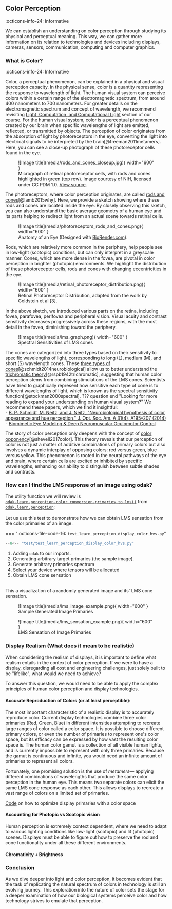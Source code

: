 ## Color Perception
:octicons-info-24: Informative 

We can establish an understanding on color perception through studying its physical and perceptual meaning.
This way, we can gather more information on its relation to technologies and devices including displays, cameras, sensors, communication, computing and computer graphics.

### What is Color?
:octicons-info-24: Informative 

Color, a perceptual phenomenon, can be explained in a physical and visual perception capacity.
In the physical sense, color is a quantity representing the response to wavelength of light.
The human visual system can perceive colors within a certain range of the electromagnetic spectrum, from around 400 nanometers to 700 nanometers.
For greater details on the electromagnetic spectrum and concept of wavelength, we recommend revisiting [Light, Computation, and Computational Light](computational_light.md) section of our course.
For the human visual system, color is a perceptual phenomenon created by our brain when specific wavelengths of light are emitted, reflected, or transmitted by objects.
The perception of color originates from the absorption of light by photoreceptors in the eye, converting the light into electrical signals to be interpreted by the brain[@freeman2011metamers].
Here, you can see a close-up photograph of these photoreceptor cells found in the eye.

<figure markdown>
  ![Image title](media/rods_and_cones_closeup.jpg){ width="600" }
  <figcaption>Micrograph of retinal photoreceptor cells, with rods and cones highlighted in green (top row). Image courtesy of NIH, licensed under CC PDM 1.0. <a href="https://www.nih.gov/" target="_blank">View source</a>.</figcaption>
</figure>



The photoreceptors, where color perception originates, are called [rods and cones](https://www.ncbi.nlm.nih.gov/pmc/articles/PMC4763127/)[@lamb2015why]. 
Here, we provide a sketch showing where these rods and cones are located inside the eye.
By closely observing this sketch, you can also understand the basic average geometry of a human eye and its parts helping to redirect light from an actual scene towards retinal cells.

<figure markdown>
  ![Image title](media/photoreceptors_rods_and_cones.png){ width="600" }
  <figcaption>Anatomy of an Eye (Designed with <a href="https://app.biorender.com/citation/6702e9cd8e56383950107e6d" target="_blank">BioRender.com</a>).</figcaption>
</figure>

Rods, which are relatively more common in the periphery, help people see in low-light (scotopic) conditions, but can only interpret in a greyscale manner. Cones, which are more dense in the fovea, are pivotal in color perception in brighter (photopic) environments. 
We highlight the distribution of these photoreceptor cells, rods and cones with changing eccentricities in the eye.
<figure markdown>
  ![Image title](media/retinal_photoreceptor_distribution.png){ width="600" }
  <figcaption>Retinal Photoreceptor Distribution, adapted from the work by Goldstein et al [3].</figcaption>
</figure>
In the above sketch, we introduced various parts on the retina, including fovea, parafovea, perifovea and peripheral vision. Visual acuity and contrast sensitivity decreases progressively across these regions, with the most detail in the fovea, diminishing toward the periphery.


<figure markdown>
  ![Image title](media/lms_graph.png){ width="600" }
  <figcaption>Spectral Sensitivities of LMS cones</figcaption>
</figure>

The cones are categorized into three types based on their sensitivity to specific wavelengths of light, corresponding to long (L), medium (M), and short (S) wavelength cones. These [three types of cones](https://opg.optica.org/josaa/fulltext.cfm?uri=josaa-31-4-A195&id=279354)[@schmidt2014neurobiological] allow us to better understand the [trichromatic theory](https://www.jstor.org/stable/82365)[@rspb1942trichromatic], suggesting that human color perception stems from combining stimulations of the LMS cones. Scientists have tried to graphically represent how sensitive each type of cone is to different wavelengths of light, which is known as the spectral sensitivity function[@stockman2000spectral].
??? question end "Looking for more reading to expand your understanding on human visual system?"
       We recommend these papers, which we find it insightful:
       <br />- [ B. P. Schmidt, M. Neitz, and J. Neitz, "Neurobiological hypothesis of color appearance and hue perception," J. Opt. Soc. Am. A 31(4), A195–207 (2014)](https://doi.org/10.1364/josaa.31.00a195)
       <br />- [Biomimetic Eye Modeling & Deep Neuromuscular Oculomotor Control](https://www.andrew.cmu.edu/user/aslakshm/pdfs/siggraph19_eye.pdf)


The story of color perception only deepens with the concept of [color opponency](http://dx.doi.org/10.1364/JOSAA.34.001099)[@shevell2017color]. This theory reveals that our perception of color is not just a matter of additive combinations of primary colors but also involves a dynamic interplay of opposing colors: red versus green, blue versus yellow. This phenomenon is rooted in the neural pathways of the eye and brain, where certain cells are excited or inhibited by specific wavelengths, enhancing our ability to distinguish between subtle shades and contrasts.

### How can I find the LMS response of an image using odak?
  The utility function we will review is [`odak.learn.perception.color_conversion.primaries_to_lms()`](https://github.com/kaanaksit/odak/blob/321760f2f2f3e2639301ecb32535cc801f53dd64/odak/learn/perception/color_conversion.py#L292) from [`odak.learn.perception`](../odak/learn_perception.md): <br /> <br />
  Let us use this test to demonstrate how we can obtain LMS sensation from the color primaries of an image.

=== ":octicons-file-code-16: `test_learn_perception_display_color_hvs.py`"
  ```python 
  --8<-- "test/test_learn_perception_display_color_hvs.py"
  ```

  1. Adding `odak` to our imports.
  2. Generating arbitrary target primaries (the sample image).
  3. Generate arbitrary primaries spectrum
  4. Select your device where tensors will be allocated
  5. Obtain LMS cone sensation
  <br />
  This a visualization of a randomly generated image and its' LMS cone sensation.

<figure markdown>
  ![Image title](media/lms_image_example.png){ width="600" }
  <figcaption>Sample Generated Image Primaries</figcaption>
</figure>
<figure markdown>
  ![Image title](media/lms_sensation_example.png){ width="600" }
  <figcaption>LMS Sensation of Image Primaries</figcaption>
</figure>



### Display Realism (What does it mean to be realistic)

When considering the realism of displays, it is important to define what realism entails in the context of color perception. If we were to have a display, disregarding all cost and engineering challenges, just solely built to be "lifelike", what would we need to achieve? 

To answer this question, we would need to be able to apply the complex principles of human color perception and display technologies.

#### Accurate Reproduction of Colors (or at least perceptible): 
The most important characteristic of a realistic display is to accurately reproduce color. Current display technologies combine three color primaries (Red, Green, Blue) in different intensities attempting to recreate large ranges of color called a color space. It is possible to choose different primary colors, or even the number of primaries to represent one's color space, but its efficacy can be expressed by how vast the resulting color space is. The human color gamut is a collection of all visible human lights, and is currently impossible to represent with only three primaries. Because the gamut is continuous and infinite, you would need an infinite amount of primaries to represent all colors.

Fortunately, one promising solution is the use of *metamers*— applying different combinations of wavelengths that produce the same color perception in the human eye. This means two separate colors can elicit the same LMS cone response as each other. This allows displays to recreate a vast range of colors on a limited set of primaries.

[Code](https://gulpinhenry.github.io/PrismaFoveate/optimize_primaries.html) on how to optimize display primaries with a color space


#### Accounting for Photopic vs Scotopic vision
Human perception is extremely context dependent, where we need to adapt to various lighting conditions like low-light (scotopic) and lit (photopic) scenes. Displays must be able to figure out how to preserve the rod and cone functionality under all these different environments.


#### Chromaticity + Brightness
<!-- TODO: add some more stuff here -->



### Conclusion
As we dive deeper into light and color perception, it becomes evident that the task of replicating the natural spectrum of colors in technology is still an evolving journey. This exploration into the nature of color sets the stage for a deeper examination of how our biological systems perceive color and how technology strives to emulate that perception.


